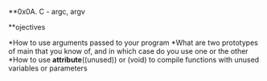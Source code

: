 **0x0A. C - argc, argv

**ojectives

*How to use arguments passed to your program
*What are two prototypes of main that you know of, and in which case do you use one or the other
*How to use __attribute__((unused)) or (void) to compile functions with unused variables or parameters

